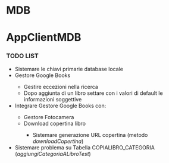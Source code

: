 # MDB



AppClientMDB
=========
<h3>TODO LIST</h3>
<ul>
<li>Sistemare le chiavi primarie database locale</li>
<li> Gestore Google Books</li>
  <ul>
    <li>Gestire eccezioni nella ricerca</li>
    <li>Dopo aggiunta di un libro settare con i valori di default le informazioni soggettive</li>
  </ul>
<li>Integrare Gestore Google Books con: </li>
    <ul>
        <li>Gestore Fotocamera</li>
        <li>Download copertina libro</li>
            <ul>
            <li>Sistemare generazione URL copertina (metodo <i>downloadCopertina</i>)</il>
            </ul>
    </ul>
<li>Sistemare problema su Tabella COPIALIBRO_CATEGORIA (<i>aggiungiCategoriaALibroTest</i>)</li>
</ul>
